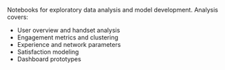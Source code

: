Notebooks for exploratory data analysis and model development. Analysis covers:
- User overview and handset analysis
- Engagement metrics and clustering
- Experience and network parameters
- Satisfaction modeling
- Dashboard prototypes